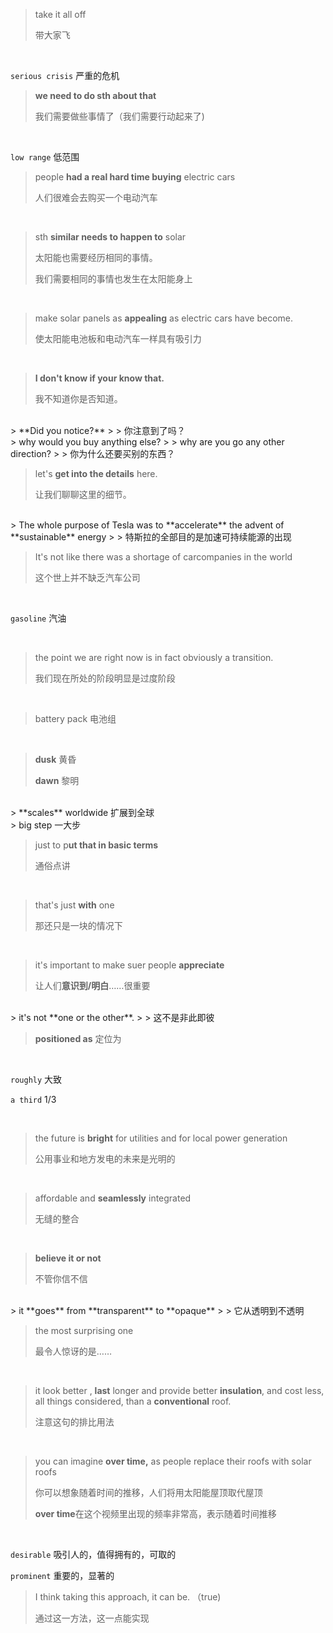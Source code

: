 > take it all off
>
> 带大家飞

<br>

`serious crisis` 严重的危机

> **we need to do sth about that** 
>
> 我们需要做些事情了（我们需要行动起来了)

<br>

`low range`  低范围
<br>


> people **had a real hard time buying** electric cars  
>
> 人们很难会去购买一个电动汽车

<br>

> sth **similar needs to happen to** solar
>
> 太阳能也需要经历相同的事情。
>
> 我们需要相同的事情也发生在太阳能身上

<br>

> make solar panels as **appealing** as electric cars have become.
>
> 使太阳能电池板和电动汽车一样具有吸引力

<br>

> **I don't know if your know that.**
>
> 我不知道你是否知道。


<br>
> **Did you notice?**
>
> 你注意到了吗？


<br>
> why would you buy anything else?
>
> why are you go any other direction?
>
> 你为什么还要买别的东西？

<br>

> let's **get into the details** here.
>
> 让我们聊聊这里的细节。


<br>
> The whole purpose of Tesla was to **accelerate** the advent of **sustainable** energy
>
> 特斯拉的全部目的是加速可持续能源的出现

<br>

> It's not like there was a shortage of carcompanies in the world
>
> 这个世上并不缺乏汽车公司

<br>

`gasoline` 汽油

<br>

> the point we are right now is  in fact obviously a transition.
>
> 我们现在所处的阶段明显是过度阶段

<br>

> battery pack  电池组

<br>

> **dusk** 黄昏
>
> **dawn** 黎明


<br>
> **scales** worldwide 扩展到全球


<br>
> big step 一大步

<br>


> just to p**ut that in basic terms**
>
> 通俗点讲

<br>

> that's just **with** one 
>
> 那还只是一块的情况下

<br>

> it's important to make suer people **appreciate**
>
> 让人们**意识到/明白**……很重要


<br>
> it's not **one or the other**.
>
> 这不是非此即彼 

<br>

> **positioned as** 定位为

<br>

`roughly` 大致

`a third` 1/3

<br>

> the future is **bright** for utilities and for local power generation
>
> 公用事业和地方发电的未来是光明的

<br>

> affordable and **seamlessly** integrated
>
> 无缝的整合

<br>


> **believe it or not**
>
> 不管你信不信


<br>
> it **goes** from **transparent** to **opaque**
>
> 它从透明到不透明

<br>

> the most surprising one 
>
> 最令人惊讶的是……

<br>

> it look better , **last** longer and provide better **insulation**, and cost less, all things considered, than a **conventional** roof.
>
> 注意这句的排比用法

<br>

> you can imagine **over time,** as people replace their roofs with solar roofs 
>
> 你可以想象随着时间的推移，人们将用太阳能屋顶取代屋顶
>
> **over time**在这个视频里出现的频率非常高，表示随着时间推移

<br>


`desirable` 吸引人的，值得拥有的，可取的

`prominent` 重要的，显著的
<br>
> I think taking this approach, it can be. （true) 
>
> 通过这一方法，这一点能实现

